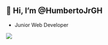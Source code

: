 ## 👋 Hi, I’m @HumbertoJrGH
- Junior Web Developer
<img src="https://github-readme-stats-two-pi-23.vercel.app/api/top-langs/?layout=donut-vertical&langs_count=12&theme=radical&username=HumbertoJrGH" />
